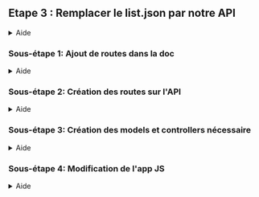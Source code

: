 ## Etape 3 : Remplacer le list.json par notre API

</details>
</details>

<details><summary>Aide</summary>


<details><summary>réponse</summary>


</details>
</details>

### Sous-étape 1: Ajout de routes dans la doc

</details>
</details>

<details><summary>Aide</summary>


<details><summary>réponse</summary>


</details>
</details>

### Sous-étape 2: Création des routes sur l'API

</details>
</details>

<details><summary>Aide</summary>


<details><summary>réponse</summary>


</details>
</details>

### Sous-étape 3: Création des models et controllers nécessaire

</details>
</details>

<details><summary>Aide</summary>


<details><summary>réponse</summary>


</details>
</details>

### Sous-étape 4: Modification de l'app JS

</details>
</details>

<details><summary>Aide</summary>


<details><summary>réponse</summary>


</details>
</details>



